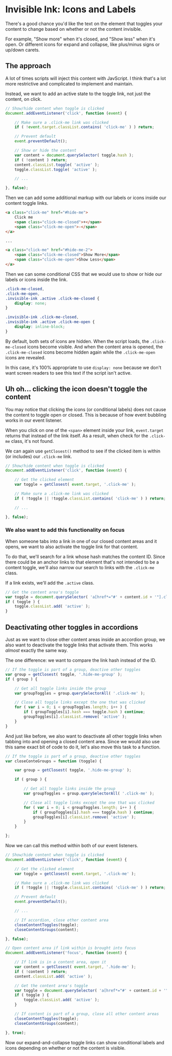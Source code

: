 
# Invisible Ink: Icons and Labels

There's a good chance you'd like the text on the element that toggles your content to change based on whether or not the content invisible.

For example, "Show more" when it's closed, and "Show less" when it's open. Or different icons for expand and collapse, like plus/minus signs or up/down carets.

## The approach

A lot of times scripts will inject this content with JavScript. I think that's a lot more restrictive and complicated to implement and maintain.

Instead, we want to add an active state to the toggle link, not just the content, on click.

```javascript
// Show/hide content when toggle is clicked
document.addEventListener('click', function (event) {

	// Make sure a .click-me link was clicked
	if ( !event.target.classList.contains( 'click-me' ) ) return;

	// Prevent default
	event.preventDefault();

	// Show or hide the content
	var content = document.querySelector( toggle.hash );
	if ( !content ) return;
	content.classList.toggle( 'active' );
	toggle.classList.toggle( 'active' );

	// ...

}, false);
```

Then we can add some additional markup with our labels or icons inside our content toggle links.

```html
<a class="click-me" href="#hide-me">
	Click me
	<span class="click-me-closed">+</span>
	<span class="click-me-open">-</span>
</a>

...

<a class="click-me" href="#hide-me-2">
	<span class="click-me-closed">Show More</span>
	<span class="click-me-open">Show Less</span>
</a>
```

Then we can some conditional CSS that we would use to show or hide our labels or icons inside the link.

```css
.click-me-closed,
.click-me-open,
.invisible-ink .active .click-me-closed {
	display: none;
}

.invisible-ink .click-me-closed,
.invisible-ink .active .click-me-open {
	display: inline-block;
}
```

By default, both sets of icons are hidden. When the script loads, the `.click-me-closed` icons become visible. And when the content area is opened, the `.click-me-closed` icons become hidden again while the `.click-me-open` icons are revealed.

In this case, it's 100% appropriate to use `display: none` because we don't want screen readers to see this text if the script isn't active.

## Uh oh... clicking the icon doesn't toggle the content

You may notice that clicking the icons (or conditional labels) does not cause the content to toggle open or closed. This is because of how event bubbling works in our event listener.

When you click on one of the `<span>` element inside your link, `event.target` returns that instead of the link itself. As a result, when check for the `.click-me` class, it's not found.

We can again use `getClosest()` method to see if the clicked item is within (or includes) our `.click-me` link.

```javascript
// Show/hide content when toggle is clicked
document.addEventListener('click', function (event) {

	// Get the clicked element
	var toggle = getClosest( event.target, '.click-me' );

	// Make sure a .click-me link was clicked
	if ( !toggle || !toggle.classList.contains( 'click-me' ) ) return;

	// ...

}, false);
```

### We also want to add this functionality on focus

When someone tabs into a link in one of our closed content areas and it opens, we want to also activate the toggle link for that content.

To do that, we'll search for a link whose hash matches the content ID. Since there could be an anchor links to that element that's not intended to be a content toggle, we'll also narrow our search to links with the `.click-me` class.

If a link exists, we'll add the `.active` class.

```javascript
// Get the content area's toggle
var toggle = document.querySelector( 'a[href*="#' + content.id + '"].click-me' );
if ( toggle ) {
	toggle.classList.add( 'active' );
}
```

## Deactivating other toggles in accordions

Just as we want to close other content areas inside an accordion group, we also want to deactivate the toggle links that activate them. This works *almost* exactly the same way.

The one difference: we want to compare the link hash instead of the ID.

```javascript
// If the toggle is part of a group, deactive other toggles
var group = getClosest( toggle, '.hide-me-group' );
if ( group ) {

	// Get all toggle links inside the group
	var groupToggles = group.querySelectorAll( '.click-me' );

	// Close all toggle links except the one that was clicked
	for ( var i = 0; i < groupToggles.length; i++ ) {
		if ( groupToggles[i].hash === toggle.hash ) continue;
		groupToggles[i].classList.remove( 'active' );
	}
}
```

And just like before, we also want to deactivate all other toggle links when tabbing into and opening a closed content area. Since we would also use this same exact bit of code to do it, let's also move this task to a function.

```javascript
// If the toggle is part of a group, deactive other toggles
var closeConteGroups = function (toggle) {

	var group = getClosest( toggle, '.hide-me-group' );

	if ( group ) {

		// Get all toggle links inside the group
		var groupToggles = group.querySelectorAll( '.click-me' );

		// Close all toggle links except the one that was clicked
		for ( var i = 0; i < groupToggles.length; i++ ) {
			if ( groupToggles[i].hash === toggle.hash ) continue;
			groupToggles[i].classList.remove( 'active' );
		}
	}

};
```

Now we can call this method within both of our event listeners.

```javascript
// Show/hide content when toggle is clicked
document.addEventListener('click', function (event) {

	// Get the clicked element
	var toggle = getClosest( event.target, '.click-me' );

	// Make sure a .click-me link was clicked
	if ( !toggle || !toggle.classList.contains( 'click-me' ) ) return;

	// Prevent default
	event.preventDefault();

	// ...

	// If accordion, close other content area
	closeContentToggles(toggle);
	closeContentGroups(content);

}, false);

// Open content area if link within is brought into focus
document.addEventListener('focus', function (event) {

	// If link is in a content area, open it
	var content = getClosest( event.target, '.hide-me' );
	if ( !content ) return;
	content.classList.add( 'active' );

	// Get the content area's toggle
	var toggle = document.querySelector( 'a[href*="#' + content.id + '"].click-me' );
	if ( toggle ) {
		toggle.classList.add( 'active' );
	}

	// If content is part of a group, close all other content areas
	closeContentToggles(toggle);
	closeContentGroups(content);

}, true);
```

Now our expand-and-collapse toggle links can show conditional labels and icons depending on whether or not the content is visible.